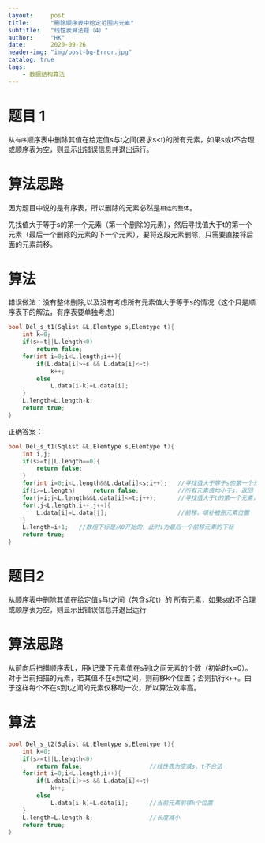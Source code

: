 ```yaml
---
layout:     post
title:      "删除顺序表中给定范围内元素"
subtitle:   "线性表算法题（4）"
author:     "HK"
date:		2020-09-26
header-img: "img/post-bg-Error.jpg"
catalog: true
tags:
    - 数据结构算法
--- 
```


# 题目 1

从`有序`顺序表中删除其值在给定值s与t之间(要求s<t)的所有元素，如果s或t不合理或顺序表为空，则显示出错误信息并退出运行。

# 算法思路

因为题目中说的是有序表，所以删除的元素必然是`相连的整体`。

先找值大于等于s的第一个元素（第一个删除的元素），然后寻找值大于t的第一个元素（最后一个删除的元素的下一个元素），要将这段元素删除，只需要直接将后面的元素前移。

# 算法

错误做法：没有整体删除,以及没有考虑所有元素值大于等于s的情况（这个只是顺序表下的解法，有序表要单独考虑）

```c
bool Del_s_t1(Sqlist &L,Elemtype s,Elemtype t){
	int k=0;
	if(s>=t||L.length<0)
		return false;
	for(int i=0;i<L.length;i++){
		if(L.data[i]>=s && L.data[i]<=t)		
			k++;
		else
			L.data[i-k]=L.data[i];
	}
	L.length=L.length-k;
	return true;
}
```

正确答案：

```c
bool Del_s_t1(Sqlist &L,Elemtype s,Elemtype t){
	int i,j;
	if(s>=t||L.length==0){
		return false;
	}
	for(int i=0;i<L.length&&L.data[i]<s;i++);	//寻找值大于等于s的第一个元素,当前i为这个元素的下标
	if(i>=L.length)		return false;			//所有元素值均小于s，返回
	for(j=i;j<L.length&&L.data[i]<=t;j++);		//寻找值大于t的第一个元素，当前j为其下标
	for(;j<L.length;i++,j++){
		L.data[i]=L.data[j];					//前移，填补被删元素位置
	}
	L.length=i+1;	//数组下标是从0开始的，此时i为最后一个前移元素的下标					
	return true;
}

```


# 题目2

从顺序表中删除其值在给定值s与t之间（包含s和t）的 所有元素，如果s或t不合理或顺序表为空，则显示出错误信息并退出运行


# 算法思路

从前向后扫描顺序表L，用k记录下元素值在s到t之间元素的个数（初始时k=0）。对于当前扫描的元素，若其值不在s到t之间，则前移k个位置；否则执行k++。由于这样每个不在s到t之间的元素仅移动一次，所以算法效率高。

# 算法

```c
bool Del_s_t2(Sqlist &L,Elemtype s,Elemtype t){
	int k=0;
	if(s>=t||L.length<0)
		return false;					//线性表为空或s、t不合法
	for(int i=0;i<L.length;i++){
		if(L.data[i]>=s && L.data[i]<=t)		
			k++;
		else
			L.data[i-k]=L.data[i];		//当前元素前移k个位置
	}
	L.length=L.length-k;				//长度减小
	return true;
}
```